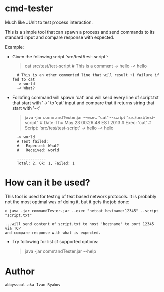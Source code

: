 cmd-tester
==========

Much like JUnit to test process interaction.

This is a simple tool that can spawn a process and send commands to its 
standard input and compare response with expected.

Example:
- Given the following script 'src/test/test-script':
	> cat src/test/test-script
		# This is a comment
		-> hello
		-< hello
		
		# This is an other commented line that will result +1 failure if fed to cat
		-> world
		-< What?

- Follofing command will spawn 'cat' and will send every line of script.txt that 
start with '->' to 'cat' input and compare that it returns string 
that start with '-<'

	> java -jar commandTester.jar --exec "cat" --script "src/test/test-script"
	    # Date: Thu May 23 00:26:48 EST 2013
	    # Exec: 'cat'
	    # Script: 'src/test/test-script'
	    -> hello
	    -< hello
	
	    -> world
	    # Test failed:
	    #	Expected: What?
	    #	Received: world
	
	    -------------
	    Total: 2, Ok: 1, Failed: 1

How can it be used?
==========
This tool is used for testing of text based network protocols. 
It is probably not the most optimal way of doing it, but it gets the job done:

	> java -jar commandTester.jar --exec "netcat hostname:12345" --script "script.txt"
	
	...will send content of script.txt to host 'hostname' to port 12345 via TCP 
	and	compare response with what is expected.   

- Try following for list of supported options:

	> java -jar commandTester.jar --help

Author
==========
	abbyssoul aka Ivan Ryabov
